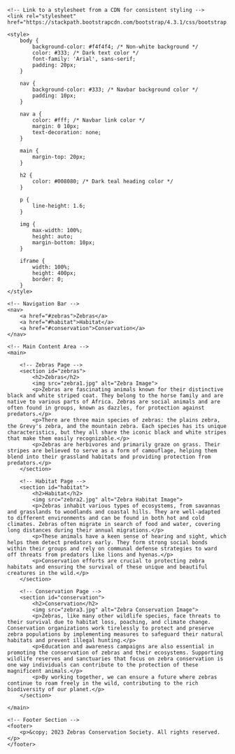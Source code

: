 
<!DOCTYPE html>
<html lang="en">

<head>
    <meta charset="UTF-8">
    <meta name="viewport" content="width=device-width, initial-scale=1.0">
    <title>Zebras Website</title>

    <!-- Link to a stylesheet from a CDN for consistent styling -->
    <link rel="stylesheet" href="https://stackpath.bootstrapcdn.com/bootstrap/4.3.1/css/bootstrap.min.css">

    <style>
        body {
            background-color: #f4f4f4; /* Non-white background */
            color: #333; /* Dark text color */
            font-family: 'Arial', sans-serif;
            padding: 20px;
        }

        nav {
            background-color: #333; /* Navbar background color */
            padding: 10px;
        }

        nav a {
            color: #fff; /* Navbar link color */
            margin: 0 10px;
            text-decoration: none;
        }

        main {
            margin-top: 20px;
        }

        h2 {
            color: #008080; /* Dark teal heading color */
        }

        p {
            line-height: 1.6;
        }

        img {
            max-width: 100%;
            height: auto;
            margin-bottom: 10px;
        }

        iframe {
            width: 100%;
            height: 400px;
            border: 0;
        }
    </style>
</head>

<body>

    <!-- Navigation Bar -->
    <nav>
        <a href="#zebras">Zebras</a>
        <a href="#habitat">Habitat</a>
        <a href="#conservation">Conservation</a>
    </nav>

    <!-- Main Content Area -->
    <main>

        <!-- Zebras Page -->
        <section id="zebras">
            <h2>Zebras</h2>
            <img src="zebra1.jpg" alt="Zebra Image">
            <p>Zebras are fascinating animals known for their distinctive black and white striped coat. They belong to the horse family and are native to various parts of Africa. Zebras are social animals and are often found in groups, known as dazzles, for protection against predators.</p>
            <p>There are three main species of zebras: the plains zebra, the Grevy's zebra, and the mountain zebra. Each species has its unique characteristics, but they all share the iconic black and white stripes that make them easily recognizable.</p>
            <p>Zebras are herbivores and primarily graze on grass. Their stripes are believed to serve as a form of camouflage, helping them blend into their grassland habitats and providing protection from predators.</p>
        </section>

        <!-- Habitat Page -->
        <section id="habitat">
            <h2>Habitat</h2>
            <img src="zebra2.jpg" alt="Zebra Habitat Image">
            <p>Zebras inhabit various types of ecosystems, from savannas and grasslands to woodlands and coastal hills. They are well-adapted to different environments and can be found in both hot and cold climates. Zebras often migrate in search of food and water, covering long distances during their annual migrations.</p>
            <p>These animals have a keen sense of hearing and sight, which helps them detect predators early. They form strong social bonds within their groups and rely on communal defense strategies to ward off threats from predators like lions and hyenas.</p>
            <p>Conservation efforts are crucial to protecting zebra habitats and ensuring the survival of these unique and beautiful creatures in the wild.</p>
        </section>

        <!-- Conservation Page -->
        <section id="conservation">
            <h2>Conservation</h2>
            <img src="zebra3.jpg" alt="Zebra Conservation Image">
            <p>Zebras, like many other wildlife species, face threats to their survival due to habitat loss, poaching, and climate change. Conservation organizations work tirelessly to protect and preserve zebra populations by implementing measures to safeguard their natural habitats and prevent illegal hunting.</p>
            <p>Education and awareness campaigns are also essential in promoting the conservation of zebras and their ecosystems. Supporting wildlife reserves and sanctuaries that focus on zebra conservation is one way individuals can contribute to the protection of these magnificent animals.</p>
            <p>By working together, we can ensure a future where zebras continue to roam freely in the wild, contributing to the rich biodiversity of our planet.</p>
        </section>

    </main>

    <!-- Footer Section -->
    <footer>
        <p>&copy; 2023 Zebras Conservation Society. All rights reserved.</p>
    </footer>

</body>

</html>
